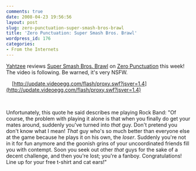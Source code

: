 ```yaml
---
comments: true
date: 2008-04-23 19:56:56
layout: post
slug: zero-punctuation-super-smash-bros-brawl
title: 'Zero Punctuation: Super Smash Bros. Brawl'
wordpress_id: 176
categories:
- From the Internets
---
```


[Yahtzee](http://www.fullyramblomatic.com/) reviews [Super Smash Bros. Brawl](http://en.wikipedia.org/wiki/Super_Smash_Bros._Brawl) on [Zero Punctuation](http://www.escapistmagazine.com/articles/view/editorials/zeropunctuation/) this week! The video is following. Be warned, it's very NSFW. 


    [http://update.videoegg.com/flash/proxy.swf?jsver=1.4](http://update.videoegg.com/flash/proxy.swf?jsver=1.4) 


 




Unfortunately, this quote he said describes me playing Rock Band: "Of course, the problem with playing it alone is that when you finally do get your mates around, suddenly you've turned into _that_ guy. Don't pretend you don't know what I mean! _That_ guy who's so much better than everyone else at the game because he plays it on his own, the _loser_. Suddenly you're not in it for fun anymore and the goonish grins of your uncoordinated friends fill you with contempt. Soon you seek out other _that_ guys for the sake of a decent challenge, and then you're lost; you're a fanboy. Congratulations! Line up for your free t-shirt and cat ears!"
